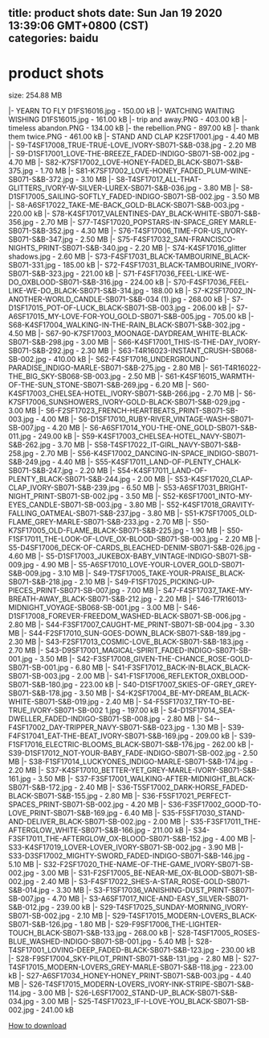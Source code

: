 
title: product shots
date: Sun Jan 19 2020 13:39:06 GMT+0800 (CST)    
categories: baidu
---

# product shots
size: 254.88 MB
 
 
|- YEARN TO FLY D1FS16016.jpg - 150.00 kB
|- WATCHING WAITING WISHING D1FS16015.jpg - 161.00 kB
|- trip and away.PNG - 403.00 kB
|- timeless abandon.PNG - 134.00 kB
|- the rebellion.PNG - 897.00 kB
|- thank them twice.PNG - 461.00 kB
|- STAND AND CLAP K2SF17001.jpg - 4.40 MB
|- S9-T4SF17008_TRUE-TRUE-LOVE_IVORY-SB071-S&B-038.jpg - 2.20 MB
|- S9-D1SF17001_LOVE-THE-BREEZE_FADED-INDIGO-SB071-SB-002.jpg - 4.70 MB
|- S82-K7SF17002_LOVE-HONEY-FADED_BLACK-SB071-S&B-375.jpg - 1.70 MB
|- S81-K7SF17002_LOVE-HONEY_FADED_PLUM-WINE-SB071-S&B-372.jpg - 3.10 MB
|- S8-T4SF17017_ALL-THAT-GLITTERS_IVORY-W-SILVER-LUREX-SB071-S&B-036.jpg - 3.80 MB
|- S8-D1SF17005_SAILING-SOFTLY_FADED-INDIGO-SB071-SB-002.jpg - 3.50 MB
|- S8-A6SF17022_TAKE-ME-BACK_GOLD-BLACK-SB071-S&B-003.jpg - 220.00 kB
|- S78-K4SF17017_VALENTINES-DAY_BLACK-WHITE-SB071-S&B-356.jpg - 2.70 MB
|- S77-T4SF17020_POPSTARS-IN-SPACE_GREY MARLE-SB071-S&B-352.jpg - 4.30 MB
|- S76-T4SF17006_TIME-FOR-US_IVORY-SB071-S&B-347.jpg - 2.50 MB
|- S75-F4SF17032_SAN-FRANCISCO-NIGHTS_PRINT-SB071-S&B-340.jpg - 2.20 MB
|- S74-K4SF17016_glitter shadows.jpg - 2.60 MB
|- S73-F4SF17031_BLACK-TAMBOURINE_BLACK-SB071-331.jpg - 185.00 kB
|- S72-F4SF17031_BLACK-TAMBOURINE_IVORY-SB071-S&B-323.jpg - 221.00 kB
|- S71-F4SF17036_FEEL-LIKE-WE-DO_OXBLOOD-SB071-S&B-316.jpg - 224.00 kB
|- S70-F4SF17036_FEEL-LIKE-WE-DO_BLACK-SB071-S&B-314.jpg - 188.00 kB
|- S7-K2SF17002_IN-ANOTHER-WORLD_CANDLE-SB071-S&B-034 (1).jpg - 268.00 kB
|- S7-D1SF17015_POT-OF-LUCK_BLACK-SB071-SB-003.jpg - 206.00 kB
|- S7-A6SF17015_MY-LOVE-FOR-YOU_GOLD-SB071-S&B-005.jpg - 705.00 kB
|- S68-K4SF17004_WALKING-IN-THE-RAIN_BLACK-SB071-S&B-302.jpg - 4.50 MB
|- S67-90-K7SF17003_MOONAGE-DAYDREAM_WHITE-BLACK-SB071-S&B-298.jpg - 3.00 MB
|- S66-K4SF17001_THIS-IS-THE-DAY_IVORY-SB071-S&B-292.jpg - 2.30 MB
|- S63-T4R16023-INSTANT_CRUSH-SB068-SB-002.jpg - 410.00 kB
|- S62-F4SF17016_UNDERGROUND-PARADISE_INDIGO-MARLE-SB071-S&B-275.jpg - 2.80 MB
|- S61-T4R16022-THE_BIG_SKY-SB068-SB-003.jpg - 2.50 MB
|- S61-K4SF16015_WARMTH-OF-THE-SUN_STONE-SB071-S&B-269.jpg - 6.20 MB
|- S60-K4SF17003_CHELSEA-HOTEL_IVORY-SB071-S&B-266.jpg - 2.70 MB
|- S6-K7SF17006_SUNSHOWERS_IVORY-GOLD-BLACK-SB071-S&B-029.jpg - 3.00 MB
|- S6-F2SF17023_FRENCH-HEARTBEATS_PRINT-SB071-SB-003.jpg - 4.00 MB
|- S6-D1SF17010_RUBY-RIVER_VINTAGE-WASH-SB071-SB-007.jpg - 4.20 MB
|- S6-A6SF17014_YOU-THE-ONE_GOLD-SB071-S&B-011.jpg - 249.00 kB
|- S59-K4SF17003_CHELSEA-HOTEL_NAVY-SB071-S&B-262.jpg - 3.70 MB
|- S58-T4SF17022_IT-GIRL_NAVY-SB071-S&B-258.jpg - 2.70 MB
|- S56-K4SF17002_DANCING-IN-SPACE_INDIGO-SB071-S&B-249.jpg - 4.40 MB
|- S55-K4SF17011_LAND-OF-PLENTY_CHALK-SB071-S&B-247.jpg - 2.20 MB
|- S54-K4SF17011_LAND-OF-PLENTY_BLACK-SB071-S&B-244.jpg - 2.00 MB
|- S53-K4SF17020_CLAP-CLAP_IVORY-SB071-S&B-239.jpg - 6.50 MB
|- S53-A6SF17031_BRIGHT-NIGHT_PRINT-SB071-SB-002.jpg - 3.50 MB
|- S52-K6SF17001_INTO-MY-EYES_CANDLE-SB071-SB-003.jpg - 3.80 MB
|- S52-K4SF17018_GRAVITY-FALLING_OATMEAL-SB071-S&B-237.jpg - 3.80 MB
|- S51-K7SF17005_OLD-FLAME_GREY-MARLE-SB071-S&B-233.jpg - 2.70 MB
|- S50-K7SF17005_OLD-FLAME_BLACK-SB071-S&B-225.jpg - 1.90 MB
|- S50-F1SF17011_THE-LOOK-OF-LOVE_OX-BLOOD-SB071-SB-003.jpg - 2.20 MB
|- S5-D4SF17006_DECK-OF-CARDS_BLEACHED-DENIM-SB071-S&B-026.jpg - 4.60 MB
|- S5-D1SF17003_JUKEBOX-BABY_VINTAGE-INDIGO-SB071-SB-009.jpg - 4.90 MB
|- S5-A6SF17010_LOVE-YOUR-LOVER_GOLD-SB071-S&B-009.jpg - 3.10 MB
|- S49-T7SF17005_TAKE-YOUR-PRAISE_BLACK-SB071-S&B-218.jpg - 2.10 MB
|- S49-F1SF17025_PICKING-UP-PIECES_PRINT-SB071-SB-007.jpg - 7.00 MB
|- S47-F4SF17037_TAKE-MY-BREATH-AWAY_BLACK-SB071-S&B-212.jpg - 2.20 MB
|- S46-T7R16013-MIDNIGHT_VOYAGE-SB068-SB-001.jpg - 3.00 MB
|- S46-D1SF17008_FOREVER-FREEDOM_WASHED-BLACK-SB071-SB-006.jpg - 2.80 MB
|- S44-F3SF17007_CAUGHT-ME_PRINT-SB071-SB-004.jpg - 3.30 MB
|- S44-F2SF17010_SUN-GOES-DOWN_BLACK-SB071-S&B-189.jpg - 2.30 MB
|- S43-F2SF17013_COSMIC-LOVE_BLACK-SB071-S&B-183.jpg - 2.70 MB
|- S43-D9SF17001_MAGICAL-SPIRIT_FADED-INDIGO-SB071-SB-001.jpg - 3.50 MB
|- S42-F3SF17008_GIVEN-THE-CHANCE_ROSE-GOLD-SB071-SB-001.jpg - 6.80 MB
|- S41-F3SF17012_BACK-IN-BLACK_BLACK-SB071-SB-003.jpg - 2.00 MB
|- S41-F1SF17006_REFLEKTOR_OXBLOOD-SB071-S&B-180.jpg - 223.00 kB
|- S40-D1SF17007_SKIES-OF-GREY_GREY-SB071-S&B-178.jpg - 3.50 MB
|- S4-K2SF17004_BE-MY-DREAM_BLACK-WHITE-SB071-S&B-019.jpg - 2.40 MB
|- S4-F5SF17037_TRY-TO-BE-TRUE_IVORY-SB071-SB-002 1.jpg - 197.00 kB
|- S4-D1SF17014_SEA-DWELLER_FADED-INDIGO-SB071-SB-008.jpg - 2.80 MB
|- S4--F4SF17002_DAY-TRIPPER_NAVY-SB071-S&B-023.jpg - 1.30 MB
|- S39-F4FS17041_EAT-THE-BEAT_IVORY-SB071-S&B-169.jpg - 209.00 kB
|- S39-F1SF17016_ELECTRIC-BLOOMS_BLACK-SB071-S&B-176.jpg - 262.00 kB
|- S39-D1SF17012_NOT-YOUR-BABY_FADE-INDIGO-SB071-SB-002.jpg - 2.50 MB
|- S38-F1SF17014_LUCKYONES_INDIGO-MARLE-SB071-S&B-174.jpg - 2.20 MB
|- S37-K4SF17010_BETTER-YET_GREY-MARLE-IVORY-SB071-S&B-161.jpg - 3.50 MB
|- S37-F3SF17001_WALKING-AFTER-MIDNIGHT_BLACK-SB071-S&B-172.jpg - 2.40 MB
|- S36-T5SF17002_DARK-HORSE_FADED-BLACK-SB071-S&B-155.jpg - 2.80 MB
|- S36-F5SF17021_PERFECT-SPACES_PRINT-SB071-SB-002.jpg - 4.20 MB
|- S36-F3SF17002_GOOD-TO-LOVE_PRINT-SB071-S&B-169.jpg - 6.40 MB
|- S35-F5SF17030_STAND-AND-DELIVER_BLACK-SB071-SB-002.jpg - 2.00 MB
|- S35-F3SF17011_THE-AFTERGLOW_WHITE-SB071-S&B-166.jpg - 211.00 kB
|- S34-F3SF17011_THE-AFTERGLOW_OX-BLOOD-SB071-S&B-152.jpg - 4.00 MB
|- S33-K4SF17019_LOVER-LOVER_IVORY-SB071-SB-002.jpg - 3.90 MB
|- S33-D3SF17002_MIGHTY-SWORD_FADED-INDIGO-SB071-S&B-146.jpg - 5.10 MB
|- S32-F2SF17020_THE-NAME-OF-THE-GAME_IVORY-SB071-SB-002.jpg - 3.00 MB
|- S31-F2SF17005_BE-NEAR-ME_OX-BLOOD-SB071-SB-002.jpg - 2.40 MB
|- S3-F4SF17022_SHES-A-STAR_ROSE-GOLD-SB071-S&B-014.jpg - 3.30 MB
|- S3-F1SF17036_VANISHING-DUST_PRINT-SB071-SB-007.jpg - 4.70 MB
|- S3-A6SF17017_NICE-AND-EASY_SILVER-SB071-S&B-012.jpg - 239.00 kB
|- S29-T4SF17025_SUNDAY-MORNING_IVORY-SB071-SB-002.jpg - 2.10 MB
|- S29-T4SF17015_MODERN-LOVERS_BLACK-SB071-S&B-126.jpg - 1.80 MB
|- S29-F9SF17006_THE-LIGHTER-TOUCH_BLACK-SB071-S&B-133.jpg - 268.00 kB
|- S28-T4SF17005_ROSES-BLUE_WASHED-INDIGO-SB071-SB-001.jpg - 5.40 MB
|- S28-T4SF17001_LOVING-DEEP_FADED-BLACK-SB071-S&B-123.jpg - 230.00 kB
|- S28-F9SF17004_SKY-PILOT_PRINT-SB071-S&B-131.jpg - 2.80 MB
|- S27-T4SF17015_MODERN-LOVERS_GREY-MARLE-SB071-S&B-118.jpg - 223.00 kB
|- S27-A6SF17034_HONEY-HONEY_PRINT-SB071-S&B-003.jpg - 4.40 MB
|- S26-T4SF17015_MODERN-LOVERS_IVORY-INK-STRIPE-SB071-S&B-114.jpg - 3.00 MB
|- S26-L6SF17002_STAND-UP_BLACK-SB071-S&B-034.jpg - 3.00 MB
|- S25-T4SF17023_IF-I-LOVE-YOU_BLACK-SB071-SB-002.jpg - 241.00 kB

[How to download](https://bpcam.bemobtrk.com/go/2ceec3aa-1ca2-46d6-b9ff-aaa5c184517c?jno=215)